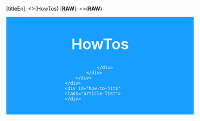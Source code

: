 [titleEn]: <>(HowTos)
[__RAW__]: <>(__RAW__)

<style type='text/css'>

    /* Disable default elements */

    .wiki--header, .category--title, .is--xl, .category--articles {
        display: none;
    }

    .wiki--content {
        margin: 0; padding: 0;
    }

    .wiki-content--category {
        max-width: 100%;
    }

    .how-to-main-content .header-ct {
        background-color: #189eff;
        color: #fff;

        height: 230px;
        padding: 1rem;
    }

    .how-to-main-content .header-ct .headline {
        font-size: 2.5rem;
        text-align: center;
        margin: 2rem 0;
        font-weight: 600;
    }

    .how-to-main-content .ais-search-box {
        width: 100% !important;
    }

    .how-to-main-content .header--search {
        padding: 0;
        margin: 0 auto;
        width: 40%;
        display: block;
    }

    .how-to-main-content .ais-hits:not(.ais-hits__empty) {
        min-width: 320px;
        color: #607182;
        display: grid;
        grid-template-areas: 'col col col';
        grid-gap: 1.25rem;
        margin: 50px auto 50px;
        padding: 1rem;
        max-width: 1100px;
        grid-auto-rows: 250px;
        grid-template-columns: 1fr 1fr 1fr;
    }

    .how-to-main-content .ais-hits__empty {
        padding: 20px;
    }

    .how-to-main-content .ais-hits .ais-hits--item {
        border: 2px solid #dee2e5;
        border-radius: 5px;
        padding: 1.2rem;
        overflow: hidden;
        position: relative;
        min-height: 250px;
    }

    .how-to-main-content .ais-hits .ais-hits--item .title {
        min-height: 50px;
        color: #142432;
        font-size: 1.1875rem;
        margin-bottom: 1rem;
    }

    .how-to-main-content .ais-hits .ais-hits--item .title a {
        color: #142432;
    }

    .how-to-main-content .ais-hits .ais-hits--item .title a:hover {
        color: #75b9e7;
    }

    .how-to-main-content .ais-hits .ais-hits--item .short-desc {
        font-weight: 300;
    }

    @media screen and (max-width: 900px) {
        .how-to-main-content .header--search {
            width: 60%
        }

        .how-to-main-content .ais-hits:not(.ais-hits__empty) {
            margin: 2rem auto 2rem;
            grid-template-areas: 'col col';
            grid-template-columns: 1fr 1fr;
        }
    }

    @media screen and (max-width: 580px) {
        .how-to-main-content .ais-hits:not(.ais-hits__empty) {
            margin: 1rem auto 1rem;
            grid-template-areas: 'col';
            grid-auto-rows: auto;
            grid-template-columns: 1fr;
        }
    }
</style>

<script src="https://cdn.jsdelivr.net/npm/instantsearch.js@2.10.4"></script>

<script>
    document.addEventListener("DOMContentLoaded", function() {
        let hitTemplate = '<div class="article"><div class="title"><a href="/{{{localization}}}{{{seoUrl}}}">{{{navigationTitle}}}</a></div><div class="short-desc">{{{metaDescription}}}</div></div>';

        var search = instantsearch({
            appId: 'NW0OL237LC',
            apiKey: '39f8cc2c26ab96068b16eaa39f95f121',
            indexName: 'WikiEntry',
            routing: true,
            searchParameters: {
                hitsPerPage: 10000,
                distinct: true,
                facets: [
                    'localization',
                    'searchableInAllLanguages',
                    'product',
                    'categories'
                ],
                facetFilters: [
                     [ "localization:en" ],
                     [ "categories:Shopware Platform > HowTos" ]
                ]
            },
        });

        search.addWidget(
            instantsearch.widgets.hits({
                container: '#how-to-hits',
                templates: {
                    item: hitTemplate,
                    empty: "We didn't find any results for the search <em>\"{{query}}\"</em>"
                }
            })
        );

        search.addWidget(
            instantsearch.widgets.searchBox({
                container: '#how-to-search-box',
                placeholder: 'Search for HowTos or keywords'
            })
        );

        search.start();
    });
</script>

<div class="how-to-main-content">
    <div class="header-ct">
        <div class="headline">
            HowTos
        </div>
        <div class="header--search">
            <div class="algolia-search-box">
                <div id="how-to-search-box">

                </div>
            </div>
        </div>
    </div>
    <div id="how-to-hits" class="article-list">
    </div>
</div>
